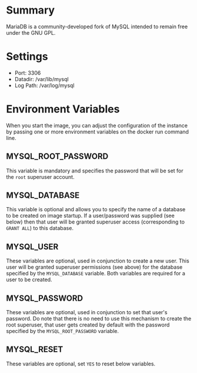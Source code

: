 # Summary
MariaDB is a community-developed fork of MySQL intended to remain free under the GNU GPL.

# Settings
- Port: 3306
- Datadir: /var/lib/mysql
- Log Path: /var/log/mysql

# Environment Variables
When you start the image, you can adjust the configuration of the instance by passing one or more environment variables on the docker run command line.

## MYSQL_ROOT_PASSWORD
This variable is mandatory and specifies the password that will be set for the `root` superuser account.

## MYSQL_DATABASE
This variable is optional and allows you to specify the name of a database to be created on image startup.
If a user/password was supplied (see below) then that user will be granted superuser access (corresponding to `GRANT ALL`) to this database.

## MYSQL_USER
These variables are optional, used in conjunction to create a new user.
This user will be granted superuser permissions (see above) for the database specified by the `MYSQL_DATABASE` variable.
Both variables are required for a user to be created.

## MYSQL_PASSWORD
These variables are optional, used in conjunction to set that user's password.
Do note that there is no need to use this mechanism to create the root superuser, that user gets created by default with the password specified by the `MYSQL_ROOT_PASSWORD` variable.

## MYSQL_RESET
These variables are optional, set `YES` to reset below variables.
